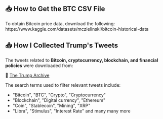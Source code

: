 <h2>📥 How to Get the BTC CSV File</h2>
<p>To obtain Bitcoin price data, download the following:
https://www.kaggle.com/datasets/mczielinski/bitcoin-historical-data
</p>


<h2>📥 How I Collected Trump's Tweets</h2>
<p>The tweets related to <b>Bitcoin, cryptocurrency, blockchain, and financial policies</b> were downloaded from:</p>
<p>🔗 <a href="https://www.thetrumparchive.com/?searchbox=%22%5C%22Bitcoin%5C%22+%7C+%5C%22BTC%5C%22+%7C+%5C%22Crypto%5C%22+%7C+%5C%22Cryptocurrency%5C%22+%7C+%5C%22Blockchain%5C%22+%7C+%5C%22Digital+currency%5C%22+%7C+%5C%22Ethereum%5C%22++%7C+%5C%22coin%5C%22+%7C+%5C%22Stablecoin%5C%22+%7C+%5C%22Mining%5C%22+%7C+%5C%22XRP%5C%22++%7C+%5C%22Libra%5C%22++%7C+%5C%22Stimulus%5C%22++%7C+%5C%22Interest+Rate%5C%22%22&resultssortOption=%22Latest%22](https://www.thetrumparchive.com/?searchbox=%22%5C%22Bitcoin%5C%22+%7C+%5C%22BTC%5C%22+%7C+%5C%22Crypto%5C%22+%7C+%5C%22Cryptocurrency%5C%22+%7C+%5C%22Blockchain%5C%22+%7C+%5C%22Digital+currency%5C%22+%7C+%5C%22Ethereum%5C%22+%7C+%5C%22coin%5C%22+%7C+%5C%22Stablecoin%5C%22+%7C+%5C%22Mining%5C%22+%7C+%5C%22XRP%5C%22+%7C+%5C%22Libra%5C%22+%7C+%5C%22Stimulus%5C%22+%7C+%5C%22Interest+Rate%5C%22+%7C+%5C%22Altcoin%5C%22+%7C+%5C%22DeFi%5C%22+%7C+%5C%22Web3%5C%22+%7C+%5C%22NFT%5C%22+%7C+%5C%22Smart+Contract%5C%22+%7C+%5C%22Tokenomics%5C%22+%7C+%5C%22Layer+2+Scaling%5C%22+%7C+%5C%22Metaverse%5C%22+%7C+%5C%22CBDC%5C%22+%7C+%5C%22HODL%5C%22+%7C+%5C%22FUD%5C%22+%7C+%5C%22FOMO%5C%22+%7C+%5C%22Bull+Run%5C%22+%7C+%5C%22Bear+Market%5C%22+%7C+%5C%22Whale%5C%22+%7C+%5C%22Pump+and+Dump%5C%22+%7C+%5C%22Mooning%5C%22+%7C+%5C%22Airdrop%5C%22+%7C+%5C%22DEX%5C%22+%7C+%5C%22CEX%5C%22+%7C+%5C%22Federal+Reserve%5C%22+%7C+%5C%22Monetary+Policy%5C%22+%7C+%5C%22Inflation%5C%22+%7C+%5C%22Deflation%5C%22+%7C+%5C%22Recession%5C%22+%7C+%5C%22GDP+Growth%5C%22+%7C+%5C%22Unemployment+Rate%5C%22+%7C+%5C%22Stock+Market+Crash%5C%22+%7C+%5C%22Hedge+Fund%5C%22+%7C+%5C%22Bailout%5C%22+%7C+%5C%22Debt+Ceiling%5C%22+%7C+%5C%22Yield+Curve%5C%22+%7C+%5C%22Fiat+Currency%5C%22+%7C+%5C%22Quantitative+Easing%5C%22+%7C+%5C%22Gold+Standard%5C%22+%7C+%5C%22Reserve+Currency%5C%22+%7C+%5C%22SEC%5C%22+%7C+%5C%22CFTC%5C%22+%7C+%5C%22Regulation%5C%22+%7C+%5C%22Crypto+Ban%5C%22+%7C+%5C%22Taxation%5C%22+%7C+%5C%22Legal+Tender%5C%22+%7C+%5C%22Stablecoin+Regulation%5C%22+%7C+%5C%22AML%5C%22+%7C+%5C%22KYC%5C%22+%7C+%5C%22Crypto+Crackdown%5C%22+%7C+%5C%22AI+Trading+Bots%5C%22+%7C+%5C%22Machine+Learning+in+Finance%5C%22+%7C+%5C%22Quantum+Computing+in+Crypto%5C%22+%7C+%5C%22Zero-Knowledge+Proofs%5C%22+%7C+%5C%22Privacy+Coins%5C%22+%7C+%5C%22Darknet+Markets%5C%22+%7C+%5C%225G+%26+Crypto+Adoption%5C%22+%7C+%5C%22Internet+of+Value%5C%22+%7C+%5C%22Tokenized+Assets%5C%22+%7C+%5C%22Digital+Identity%5C%22%22)"]>The Trump Archive</a></p>

<p>The search terms used to filter relevant tweets include:</p>
<ul>
    <li>"Bitcoin", "BTC", "Crypto", "Cryptocurrency"</li>
    <li>"Blockchain", "Digital currency", "Ethereum"</li>
    <li>"Coin", "Stablecoin", "Mining", "XRP"</li>
    <li>"Libra", "Stimulus", "Interest Rate" and many many more</li>
</ul>

